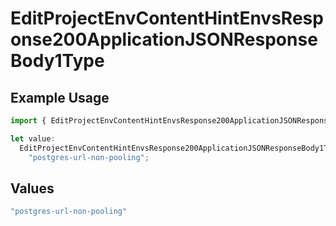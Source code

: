 # EditProjectEnvContentHintEnvsResponse200ApplicationJSONResponseBody1Type

## Example Usage

```typescript
import { EditProjectEnvContentHintEnvsResponse200ApplicationJSONResponseBody1Type } from "@vercel/sdk/models/operations/editprojectenv.js";

let value:
  EditProjectEnvContentHintEnvsResponse200ApplicationJSONResponseBody1Type =
    "postgres-url-non-pooling";
```

## Values

```typescript
"postgres-url-non-pooling"
```
